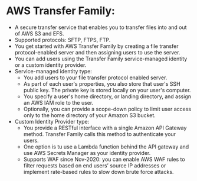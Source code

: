 # AWS Transfer Family:
- A secure transfer service that enables you to transfer files into and out of AWS S3 and EFS. 
- Supported protocols: SFTP, FTPS, FTP.
- You get started with AWS Transfer Family by creating a file transfer protocol-enabled server and then assigning users to use the server. 
- You can add users using the Transfer Family service-managed identity or a custom identity provider.
- Service-managed identity type:
	- You add users to your file transfer protocol enabled server.
	- As part of each user's properties, you also store that user's SSH public key. The private key is stored locally on your user's computer. 
	- You specify a user's home directory, or landing directory, and assign an AWS IAM role to the user.
	- Optionally, you can provide a scope-down policy to limit user access only to the home directory of your Amazon S3 bucket. 
- Custom Identity Provider type:
	- You provide a RESTful interface with a single Amazon API Gateway method. Transfer Family calls this method to authenticate your users.
	- One option is tu use a Lambda function behind the API gateway and use AWS Secrets Manager as your identity provider.
	- Supports WAF since Nov-2020: you can enable AWS WAF rules to filter requests based on end users’ source IP addresses or implement rate-based rules to slow down brute force attacks.

